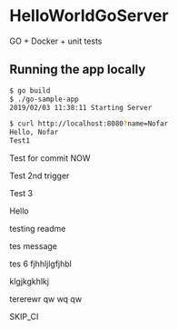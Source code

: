 # HelloWorldGoServer
GO + Docker + unit tests


## Running the app locally

```bash
$ go build
$ ./go-sample-app
2019/02/03 11:38:11 Starting Server
```

```bash
$ curl http://localhost:8080?name=Nofar
Hello, Nofar 
Test1
``` 

Test for commit NOW

Test 2nd trigger

Test 3

Hello

testing readme

tes message 

tes 6
   fjhhljlgfjhbl
   
   klgjkgkhlkj
   
   
   
   
   tererewr qw wq qw
   
    
SKIP_CI         
          
               
 
   
  
